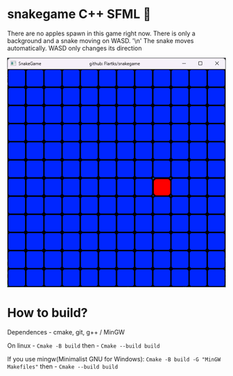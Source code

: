 # snakegame C++ SFML 🐍
There are no apples spawn in this game right now. There is only a background and a snake moving on WASD. '\n'
The snake moves automatically. WASD only changes its direction

![img](https://github.com/Flartiks/snakegame/blob/main/docs/screenshot.png)
# How to build?
Dependences - cmake, git, g++ / MinGW 

On linux - `Cmake -B build`
then - `Cmake --build build`

If you use mingw(Minimalist GNU for Windows):
`Cmake -B build -G "MinGW Makefiles"`
then - `Cmake --build build`


